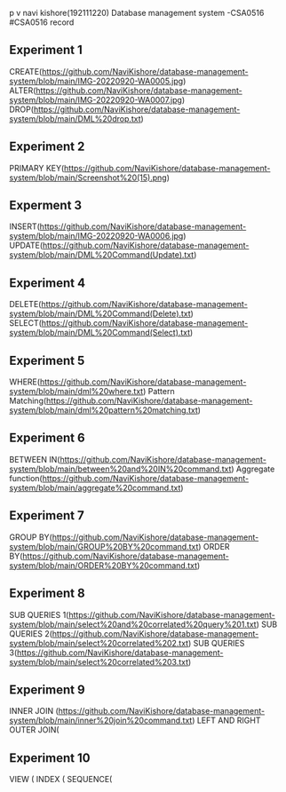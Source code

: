 p v navi kishore(192111220)
Database management system -CSA0516
#CSA0516 record
## Experiment 1
CREATE(https://github.com/NaviKishore/database-management-system/blob/main/IMG-20220920-WA0005.jpg)
ALTER(https://github.com/NaviKishore/database-management-system/blob/main/IMG-20220920-WA0007.jpg)
DROP(https://github.com/NaviKishore/database-management-system/blob/main/DML%20drop.txt)

## Experiment 2
PRIMARY KEY(https://github.com/NaviKishore/database-management-system/blob/main/Screenshot%20(15).png)

## Experment 3
INSERT(https://github.com/NaviKishore/database-management-system/blob/main/IMG-20220920-WA0006.jpg)
UPDATE(https://github.com/NaviKishore/database-management-system/blob/main/DML%20Command(Update).txt)

## Experiment 4
DELETE(https://github.com/NaviKishore/database-management-system/blob/main/DML%20Command(Delete).txt)
SELECT(https://github.com/NaviKishore/database-management-system/blob/main/DML%20Command(Select).txt)

## Experiment 5
WHERE(https://github.com/NaviKishore/database-management-system/blob/main/dml%20where.txt)
Pattern Matching(https://github.com/NaviKishore/database-management-system/blob/main/dml%20pattern%20matching.txt)

## Experiment 6
BETWEEN IN(https://github.com/NaviKishore/database-management-system/blob/main/between%20and%20IN%20command.txt)
Aggregate function(https://github.com/NaviKishore/database-management-system/blob/main/aggregate%20command.txt)

## Experiment 7
GROUP BY(https://github.com/NaviKishore/database-management-system/blob/main/GROUP%20BY%20command.txt)
ORDER BY(https://github.com/NaviKishore/database-management-system/blob/main/ORDER%20BY%20command.txt)

## Experiment 8
SUB QUERIES 1(https://github.com/NaviKishore/database-management-system/blob/main/select%20and%20correlated%20query%201.txt)
SUB QUERIES 2(https://github.com/NaviKishore/database-management-system/blob/main/select%20correlated%202.txt)
SUB QUERIES 3(https://github.com/NaviKishore/database-management-system/blob/main/select%20correlated%203.txt)

## Experiment 9
INNER JOIN (https://github.com/NaviKishore/database-management-system/blob/main/inner%20join%20command.txt)
LEFT AND RIGHT OUTER JOIN(

## Experiment 10
VIEW (
INDEX (
SEQUENCE(
